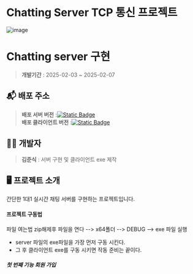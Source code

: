 # Chatting Server TCP 통신 프로젝트 
![image](https://github.com/user-attachments/assets/0168e4ba-8c18-43f1-9481-97143adfd2df)


# Chatting server 구현
>**개발기간** : 2025-02-03 ~ 2025-02-07<br>

## 📬 배포 주소
> **배포 서버 버전** :[![Static Badge](https://img.shields.io/badge/server-zip-blue)](https://github.com/Dowill-hob/client_cpp/releases/tag/v0.01) <br>
> **배포 클라이언트 버전** :[![Static Badge](https://img.shields.io/badge/client-zip-orange)](https://github.com/Dowill-hob/client_cpp/archive/refs/tags/v0.01.zip)
## 👨‍🎓 개발자

>**김준식** : 서버 구현 및 클라이언트 exe 제작

## 🖥️ 프로젝트 소개
간단한 1대1 실시간 채팅 서버를 구현하는 프로젝트입니다.

#### 프로젝트 구동법<br>
파일 여는법 zip해제후 파일을 연다 --> x64폴더 --> DEBUG --> exe 파일 실행

* server 파일의 exe파일을 가장 먼저 구동 시킨다.
* 그 후 클라이언트 exe를 구동 시키면 작동 준비는 끝이다.

##### 첫 번째 기능 회원 가입


